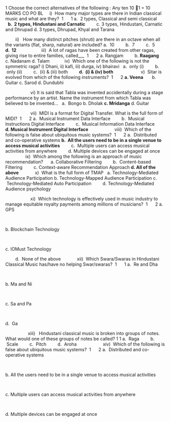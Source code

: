 1 Choose the correct alternatives of the following : Any ten 10 1 = 10
    MARKS CO PO BL
    
i)  How many major types are there in Indian classical music and what are they?  1      1
a.  2 types, Classical and semi classical        
**b.  2 types, Hindustani and Carnatic**        
c. 3 types, Hindustani, Carnatic and Dhrupad
d. 3 types, Dhrupad, Khyal and Tarana

       
ii) 
 How many distinct pitches (shruti) are there in an octave when all the variants
(flat, sharp, natural) are included?
a.  10        
b.  7        
c.  5        
**d.  12**        
         
 iii)  A lot of ragas have been created from other ragas, giving rise to entire families,
called___  1      2
a. Rangjam        
b. **Raagang**   
c. Nadanam
d. Talam
         
 iv)
 Which one of the following is not the symmetric raga? i) Dhani, ii) kafi, iii)
durga, iv) bhairavi  
a.  only (i)        
b.  only (ii)        
c.  (ii) &amp; (iii) both        
**d.  (i) &amp; (iv) both**        
           
 v)  Sitar is evolved from which of the following instruments?  1      2
**a. Veena**      
b. Guitar
c. Sarod
d. Dundubhi

       
           
vi) It is said that Tabla was invented accidentally during a stage performance by an
artist. Name the instrument from which Tabla was believed to be invented…  
a.  Bongo
b. Dholak
**c. Mridanga**
d. Guitar

       
           
vii)  MIDI is a format for Digital Transfer. What is the full form of MIDI?  1      2
a.  Musical Instrument Data Interface        
b.  Musical Instructions Digital Interface        
c.  Musical Information Data Interface        
**d. Musical Instrument Digital Interface**        
           
viii)  Which of the following is false about ubiquitous music systems?  1      2
a.  Distributed and co-operative systems
**b.  All the users need to be in a single venue to access musical activities**        
c.  Multiple users can access musical activities from anywhere        
d. Multiple devices can be engaged at once        
           
ix)  Which among the following is an approach of music recommendation?     
a. Collaborative Filtering        
b.  Content-based Filtering        
c. Context-aware Recommendation Approach
**d. All of the above**
           
x)  What is the full form of TMAP  
a. Technology-Mediated Audience Participation
b. Technology-Mapped Audience Participation
c.  Technology-Mediated Auto Participation        
d. Technology-Mediated Audience psychology

       
           
xi)  Which technology is effectively used in music industry to manage equitable
royalty payments among millions of musicians?  1      2
a. GPS

       

b. Blockchain Technology

       

c. IOMust Technology

       
d.  None of the above        
   
xii)  Which Swara/Swaras in Hindustani Classical Music has/have no helping
Swar/swaras?  1      1
a.  Re and Dha

       

b. Ma and Ni

       

c. Sa and Pa

       

d.  Ga

       
         
xiii) 
 Hindustani classical music is broken into groups of notes. What would one of
these groups of notes be called? 1 1
a.  Raga        
b.  Scale        
c.  Pitch        
d.  Aroha        
           
xiv)  Which of the following is false about ubiquitous music systems?  1      2
a.  Distributed and co-operative systems

       

b. All the users need to be in a single venue to access musical activities

       

c. Multiple users can access musical activities from anywhere

       

d. Multiple devices can be engaged at once